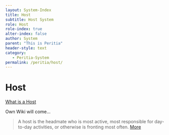 ```yaml
---
layout: System-Index
title: Host
subtitle: Host System
role: Host
role-index: true
alter-index: false
author: System
parent: "This is Peritia"
header-style: text
category:
   - Peritia-System
permalink: /peritia/host/
---
```

# Host

[What is a Host](/wiki/what-is-a-host)

Own Wiki will come...
> A host is the headmate who is most active, most responsible for day-to-day activities, or otherwise is fronting most often. [More](https://pluralpedia.org/w/Host)